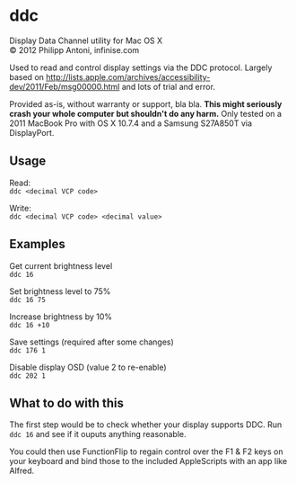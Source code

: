 ddc
===

Display Data Channel utility for Mac OS X  
© 2012 Philipp Antoni, infinise.com

Used to read and control display settings via the DDC protocol. Largely based on http://lists.apple.com/archives/accessibility-dev/2011/Feb/msg00000.html and lots of trial and error.

Provided as-is, without warranty or support, bla bla. __This might seriously crash your whole computer but shouldn't do any harm.__ Only tested on a 2011 MacBook Pro with OS X 10.7.4 and a Samsung S27A850T via DisplayPort.


Usage
-----

Read:  
`ddc <decimal VCP code>`

Write:  
`ddc <decimal VCP code> <decimal value>`


Examples
--------

Get current brightness level	  
`ddc 16`

Set brightness level to 75%  
`ddc 16 75`

Increase brightness by 10%  
`ddc 16 +10`

Save settings (required after some changes)  
`ddc 176 1`

Disable display OSD (value 2 to re-enable)  
`ddc 202 1`


What to do with this
--------------------

The first step would be to check whether your display supports DDC. Run `ddc 16` and see if it ouputs anything reasonable.

You could then use FunctionFlip to regain control over the F1 & F2 keys on your keyboard and bind those to the included AppleScripts with an app like Alfred.